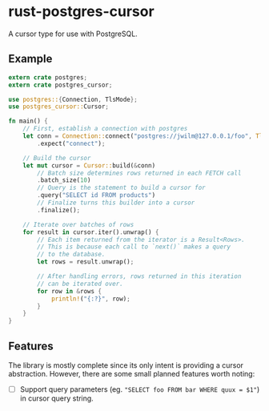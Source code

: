 rust-postgres-cursor
====================

A cursor type for use with PostgreSQL.

## Example

```rust
extern crate postgres;
extern crate postgres_cursor;

use postgres::{Connection, TlsMode};
use postgres_cursor::Cursor;

fn main() {
    // First, establish a connection with postgres
    let conn = Connection::connect("postgres://jwilm@127.0.0.1/foo", TlsMode::None)
        .expect("connect");

    // Build the cursor
    let mut cursor = Cursor::build(&conn)
        // Batch size determines rows returned in each FETCH call
        .batch_size(10)
        // Query is the statement to build a cursor for
        .query("SELECT id FROM products")
        // Finalize turns this builder into a cursor
        .finalize();

    // Iterate over batches of rows
    for result in cursor.iter().unwrap() {
        // Each item returned from the iterator is a Result<Rows>.
        // This is because each call to `next()` makes a query
        // to the database.
        let rows = result.unwrap();

        // After handling errors, rows returned in this iteration
        // can be iterated over.
        for row in &rows {
            println!("{:?}", row);
        }
    }
}
```

## Features

The library is mostly complete since its only intent is providing a cursor
abstraction. However, there are some small planned features worth noting:

- [ ] Support query parameters (eg. `"SELECT foo FROM bar WHERE quux = $1"`) in
      cursor query string.
